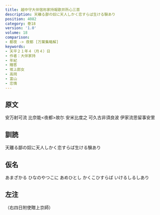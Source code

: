 ```yaml
---
title: 越中守大伴宿祢家持報歌并所心三首
description: 天離る鄙の奴に天人しかく恋すらば生ける験あり
position: 4082
category: 巻18
version: '1.0'
volume: 18
comparison:
- 都夜 -> 夜都 [万葉集略解]
keywords:
- 天平２１年４（月４）日
- 作者：大伴家持
- 年紀
- 贈答
- 坂上郎女
- 高岡
- 富山
- 恋情
---
```


## 原文

安万射可流 比奈能<夜都>故尓 安米比度之 可久古非須良波 伊家流思留事安里

## 訓読

天離る鄙の奴に天人しかく恋すらば生ける験あり

## 仮名

あまざかる ひなのやつこに あめひとし かくこひすらば いけるしるしあり

## 左注

（右四日附使贈上京師）
